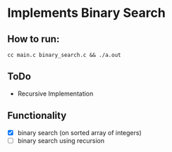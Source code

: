# Implements Binary Search

## How to run: 
```
cc main.c binary_search.c && ./a.out
```
## ToDo

- Recursive Implementation

## Functionality

- [X] binary search (on sorted array of integers)
- [ ] binary search using recursion
